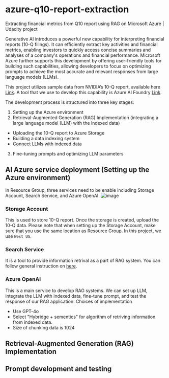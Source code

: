 # azure-q10-report-extraction
Extracting financial metrics from Q10 report using RAG on Microsoft Azure | Udacity project

Generative AI introduces a powerful new capability for interpreting financial reports (10-Q filings). It can efficiently extract key activities and financial metrics, enabling investors to quickly access concise summaries and analyses of a company's operations and financial performance. Microsoft Azure further supports this development by offering user-friendly tools for building such capabilities, allowing developers to focus on optimizing prompts to achieve the most accurate and relevant responses from large language models (LLMs).

This project utilizes sample data from NVIDIA’s 10-Q report, available here [Link](https://www.sec.gov/Archives/edgar/data/1045810/000104581024000264/nvda-20240728.htm).
A tool that we use to develop this capability is Azure AI Foundry [Link](https://ai.azure.com/).

The development process is structured into three key stages:
1. Setting up the Azure environment
2. Retrieval-Augmented Generation (RAG) Implementation (integrating a large language model (LLM) with the indexed data)
  - Uploading the 10-Q report to Azure Storage
  - Building a data indexing system
  - Connect LLMs with indexed data
3. Fine-tuning prompts and optimizing LLM parameters

## AI Azure service deployment (Setting up the Azure environment)
In Resource Group, three services need to be enable including Storage Account, Search Service, and Azure OpenAI.
![image](https://github.com/user-attachments/assets/79b5ffdf-4073-4439-b8a5-dda0d3920fe0)

### Storage Account
This is used to store 10-Q report. Once the storage is created, upload the 10-Q data. Please note that when setting up the Storage Account, make sure that you use the same location as Resource Group. In this project, we use `West US`.

### Search Service
It is a tool to provide information retrival as a part of RAG system. You can follow general instruction on [here](https://learn.microsoft.com/en-us/azure/search/search-create-service-portal).

### Azure OpenAI
This is a main service to develop RAG systems. We can set up LLM, integrate the LLM with indexed data, fine-tune prompt, and test the response of our RAG application. 
Choices of implementation
- Use GPT-4o
- Select "Hybridge + sementics" for algorithm of retriving information from indexed data.
- Size of chunking data is 1024

## Retrieval-Augmented Generation (RAG) Implementation



## Prompt development and testing




